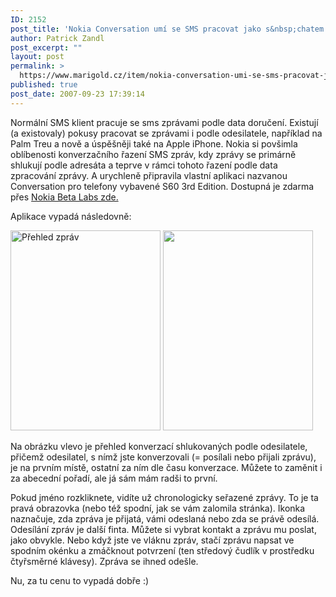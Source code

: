 ```yaml
---
ID: 2152
post_title: 'Nokia Conversation umí se SMS pracovat jako s&nbsp;chatem'
author: Patrick Zandl
post_excerpt: ""
layout: post
permalink: >
  https://www.marigold.cz/item/nokia-conversation-umi-se-sms-pracovat-jako-s-chatem
published: true
post_date: 2007-09-23 17:39:14
---
```

Normální SMS klient pracuje se sms zprávami podle data doručení. Existují (a existovaly) pokusy pracovat se zprávami i podle odesilatele, například na Palm Treu a nově a úspěšněji také na Apple iPhone. Nokia si povšimla oblíbenosti konverzačního řazení SMS zpráv, kdy zprávy se primárně shlukují podle adresáta a teprve v rámci tohoto řazení podle data zpracování zprávy. A urychleně připravila vlastní aplikaci nazvanou Conversation pro telefony vybavené S60 3rd Edition. Dostupná je zdarma přes <a href="http://www.nokia.com/A4568203">Nokia Beta Labs zde.</a> 

Aplikace vypadá následovně:

<img src="http://www.marigold.cz/wp-content/conversation-prehled.jpg" width="240" height="320" alt="Přehled zpráv" title="Přehled zpráv" />
<img src="http://www.marigold.cz/wp-content/conversation-odesilana.jpg" width="240" height="320" alt="" title="" />

Na obrázku vlevo je přehled konverzací shlukovaných podle odesilatele, přičemž odesilatel, s nímž jste konverzovali (= posílali nebo přijali zprávu), je na prvním místě, ostatní za ním dle času konverzace. Můžete to zaměnit i za abecední pořadí, ale já sám mám radši to první. 

Pokud jméno rozkliknete, vidíte už chronologicky seřazené zprávy. To je ta pravá obrazovka (nebo též spodní, jak se vám zalomila stránka). Ikonka naznačuje, zda zpráva je přijatá, vámi odeslaná nebo zda se právě odesílá. Odesílání zpráv je další finta. Můžete si vybrat kontakt a zprávu mu poslat, jako obvykle. Nebo když jste ve vláknu zpráv, stačí zprávu napsat ve spodním okénku a zmáčknout potvrzení (ten středový čudlík v prostředku čtyřsměrné klávesy). Zpráva se ihned odešle. 

Nu, za tu cenu to vypadá dobře :)